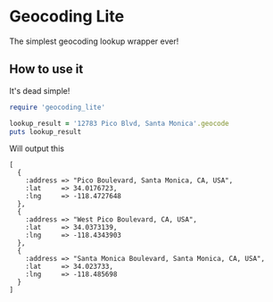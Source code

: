 Geocoding Lite
==============
The simplest geocoding lookup wrapper ever!

How to use it
-------------
It's dead simple!

```ruby
require 'geocoding_lite'

lookup_result = '12783 Pico Blvd, Santa Monica'.geocode
puts lookup_result
```

Will output this

    [
      {
        :address => "Pico Boulevard, Santa Monica, CA, USA", 
        :lat     => 34.0176723, 
        :lng     => -118.4727648
      },
      {
        :address => "West Pico Boulevard, CA, USA", 
        :lat     => 34.0373139, 
        :lng     => -118.4343903
      },
      {
        :address => "Santa Monica Boulevard, Santa Monica, CA, USA", 
        :lat     => 34.023733, 
        :lng     => -118.485698
      }
    ]

